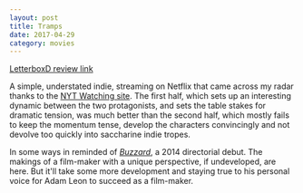 ```yaml
---
layout: post
title: Tramps 
date: 2017-04-29
category: movies
---
```

 
[LetterboxD review link](https://letterboxd.com/samarthbhaskar/film/tramps-2016/)

A simple, understated indie, streaming on Netflix that came across my radar thanks to the <a href="https://www.nytimes.com/watching">NYT Watching site</a>. The first half, which sets up an interesting dynamic between the two protagonists, and sets the table stakes for dramatic tension, was much better than the second half, which mostly fails to keep the momentum tense, develop the characters convincingly and not devolve too quickly into saccharine indie tropes. 

In some ways in reminded of <em><a href="https://letterboxd.com/samarthbhaskar/film/buzzard/">Buzzard</a></em>, a 2014 directorial debut. The makings of a film-maker with a unique perspective, if undeveloped, are here. But it'll take some more development and staying true to his personal voice for Adam Leon to succeed as a film-maker.